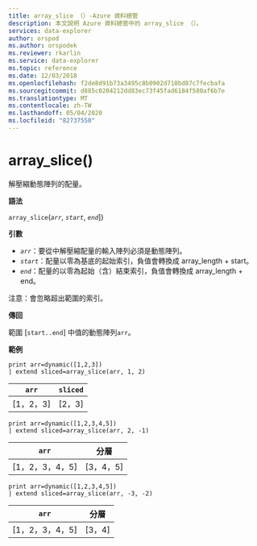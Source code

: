 ```yaml
---
title: array_slice （）-Azure 資料總管
description: 本文說明 Azure 資料總管中的 array_slice （）。
services: data-explorer
author: orspod
ms.author: orspodek
ms.reviewer: rkarlin
ms.service: data-explorer
ms.topic: reference
ms.date: 12/03/2018
ms.openlocfilehash: f2de8d91b73a3495c8b0902d710bd87c7fecbafa
ms.sourcegitcommit: d885c0204212dd83ec73f45fad6184f580af6b7e
ms.translationtype: MT
ms.contentlocale: zh-TW
ms.lasthandoff: 05/04/2020
ms.locfileid: "82737550"
---
```

# <a name="array_slice"></a>array_slice()

解壓縮動態陣列的配量。

**語法**

`array_slice`(*`arr`*, *`start`*, *`end`*])

**引數**

* *`arr`*：要從中解壓縮配量的輸入陣列必須是動態陣列。
* *`start`*：配量以零為基底的起始索引，負值會轉換成 array_length + start。
* *`end`*：配量的以零為起始（含）結束索引，負值會轉換成 array_length + end。

注意：會忽略超出範圍的索引。

**傳回**

範圍 [`start..end`] 中值的動態陣列`arr`。

**範例**


```kusto
print arr=dynamic([1,2,3]) 
| extend sliced=array_slice(arr, 1, 2)
```
|`arr`|`sliced`|
|---|---|
|[1，2，3]|[2，3]|


```kusto
print arr=dynamic([1,2,3,4,5]) 
| extend sliced=array_slice(arr, 2, -1)
```
|`arr`|分層|
|---|---|
|[1，2，3，4，5]|[3，4，5]|


```kusto
print arr=dynamic([1,2,3,4,5]) 
| extend sliced=array_slice(arr, -3, -2)
```
|`arr`|分層|
|---|---|
|[1，2，3，4，5]|[3，4]|